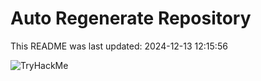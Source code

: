 # Auto Regenerate Repository

This README was last updated: 2024-12-13 12:15:56

 ![TryHackMe](https://tryhackme.com/badge/533634)